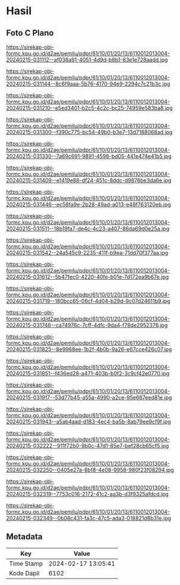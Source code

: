 # Hasil

## Foto C Plano

https://sirekap-obj-formc.kpu.go.id/d2ae/pemilu/pdpr/61/10/01/20/13/6110012013004-20240215-031112--af038a91-4051-4d9d-b8b1-83e1e728aadd.jpg

https://sirekap-obj-formc.kpu.go.id/d2ae/pemilu/pdpr/61/10/01/20/13/6110012013004-20240215-031144--8c6f9aaa-5b76-4170-94e9-2294c7c21b3c.jpg

https://sirekap-obj-formc.kpu.go.id/d2ae/pemilu/pdpr/61/10/01/20/13/6110012013004-20240215-031210--e5ed3401-b2c5-4c2c-bc25-74959e583ba8.jpg

https://sirekap-obj-formc.kpu.go.id/d2ae/pemilu/pdpr/61/10/01/20/13/6110012013004-20240215-031300--f390c775-bc54-49b0-b3e7-13d7188068ad.jpg

https://sirekap-obj-formc.kpu.go.id/d2ae/pemilu/pdpr/61/10/01/20/13/6110012013004-20240215-031330--7a69c691-9891-4598-bd05-441e474e41b5.jpg

https://sirekap-obj-formc.kpu.go.id/d2ae/pemilu/pdpr/61/10/01/20/13/6110012013004-20240215-031409--e1419e88-df24-451c-8ddc-d9876be3da6e.jpg

https://sirekap-obj-formc.kpu.go.id/d2ae/pemilu/pdpr/61/10/01/20/13/6110012013004-20240215-031446--ec58fa9e-2b28-49ad-a013-e48f763120eb.jpg

https://sirekap-obj-formc.kpu.go.id/d2ae/pemilu/pdpr/61/10/01/20/13/6110012013004-20240215-031511--18b19fa7-de4c-4c23-a407-86da69d0e25a.jpg

https://sirekap-obj-formc.kpu.go.id/d2ae/pemilu/pdpr/61/10/01/20/13/6110012013004-20240215-031542--24a545c9-2235-411f-b9ea-71dd70f377aa.jpg

https://sirekap-obj-formc.kpu.go.id/d2ae/pemilu/pdpr/61/10/01/20/13/6110012013004-20240215-031612--5b47fec0-4220-40fe-b01e-7d172ea9b67e.jpg

https://sirekap-obj-formc.kpu.go.id/d2ae/pemilu/pdpr/61/10/01/20/13/6110012013004-20240215-031719--180bcc65-06cf-4d04-b29d-9c07d24611b9.jpg

https://sirekap-obj-formc.kpu.go.id/d2ae/pemilu/pdpr/61/10/01/20/13/6110012013004-20240215-031746--ca74976c-7cff-4dfc-9da4-f78de2952376.jpg

https://sirekap-obj-formc.kpu.go.id/d2ae/pemilu/pdpr/61/10/01/20/13/6110012013004-20240215-031825--8e9968ee-1b2f-4b0b-9a26-e67cce426c07.jpg

https://sirekap-obj-formc.kpu.go.id/d2ae/pemilu/pdpr/61/10/01/20/13/6110012013004-20240215-031851--f436ed28-a471-403b-b0f2-3c9cf42e0770.jpg

https://sirekap-obj-formc.kpu.go.id/d2ae/pemilu/pdpr/61/10/01/20/13/6110012013004-20240215-031917--53d77b45-a55a-4990-a2ce-95e667eed81e.jpg

https://sirekap-obj-formc.kpu.go.id/d2ae/pemilu/pdpr/61/10/01/20/13/6110012013004-20240215-031943--a5ab4aad-d183-4ec4-ba5b-8ab79ee9cf9f.jpg

https://sirekap-obj-formc.kpu.go.id/d2ae/pemilu/pdpr/61/10/01/20/13/6110012013004-20240215-032222--911f72b0-9b0c-47d1-85e7-bef28cb65cf5.jpg

https://sirekap-obj-formc.kpu.go.id/d2ae/pemilu/pdpr/61/10/01/20/13/6110012013004-20240215-032250--0405e27a-8bf8-4e08-9958-980f23f08294.jpg

https://sirekap-obj-formc.kpu.go.id/d2ae/pemilu/pdpr/61/10/01/20/13/6110012013004-20240215-032319--7753c016-2172-41c2-aa3b-d3f9325afdcd.jpg

https://sirekap-obj-formc.kpu.go.id/d2ae/pemilu/pdpr/61/10/01/20/13/6110012013004-20240215-032349--0b08c431-fa3c-47c5-ada3-018821d8b31e.jpg


## Metadata

| Key        | Value               |
| ---------- | ------------------- |
| Time Stamp | 2024-02-17 13:05:41 |
| Kode Dapil | 6102                |



